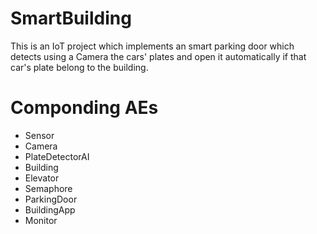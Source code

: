 # SmartBuilding
This is an IoT project which implements an smart parking door which detects using a Camera
the cars' plates and open it automatically if that car's plate belong to the building.

# Componding AEs
- Sensor
- Camera
- PlateDetectorAI
- Building
- Elevator
- Semaphore
- ParkingDoor
- BuildingApp
- Monitor
